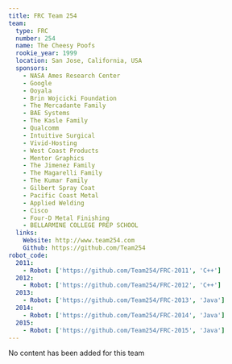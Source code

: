 ```yaml
---
title: FRC Team 254
team:
  type: FRC
  number: 254
  name: The Cheesy Poofs
  rookie_year: 1999
  location: San Jose, California, USA
  sponsors:
    - NASA Ames Research Center
    - Google
    - Ooyala
    - Brin Wojcicki Foundation
    - The Mercadante Family
    - BAE Systems
    - The Kasle Family
    - Qualcomm
    - Intuitive Surgical
    - Vivid-Hosting
    - West Coast Products
    - Mentor Graphics
    - The Jimenez Family
    - The Magarelli Family
    - The Kumar Family
    - Gilbert Spray Coat
    - Pacific Coast Metal
    - Applied Welding
    - Cisco
    - Four-D Metal Finishing
    - BELLARMINE COLLEGE PREP SCHOOL
  links:
    Website: http://www.team254.com
    Github: https://github.com/Team254
robot_code:
  2011:
    - Robot: ['https://github.com/Team254/FRC-2011', 'C++']
  2012:
    - Robot: ['https://github.com/Team254/FRC-2012', 'C++']
  2013:
    - Robot: ['https://github.com/Team254/FRC-2013', 'Java']
  2014:
    - Robot: ['https://github.com/Team254/FRC-2014', 'Java']
  2015:
    - Robot: ['https://github.com/Team254/FRC-2015', 'Java']
---
```

No content has been added for this team
